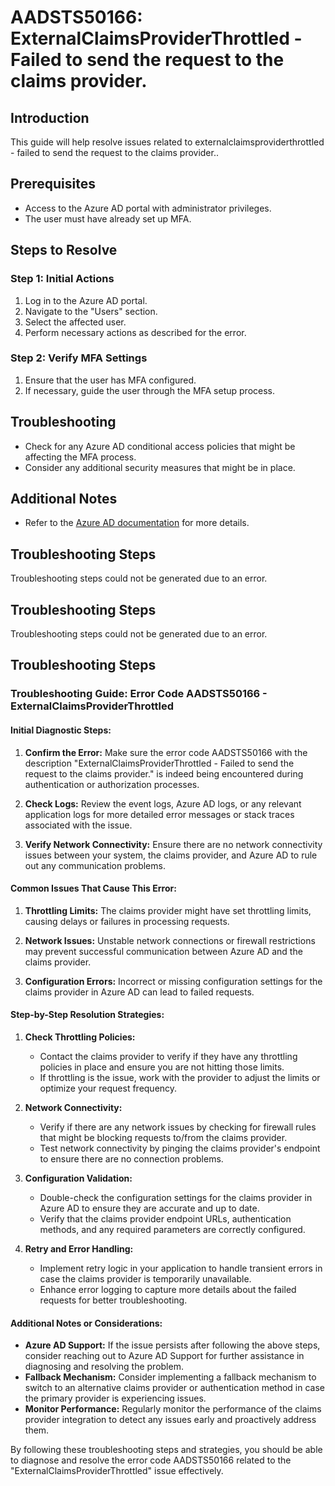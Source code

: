 # AADSTS50166: ExternalClaimsProviderThrottled - Failed to send the request to the claims provider.

## Introduction
This guide will help resolve issues related to externalclaimsproviderthrottled - failed to send the request to the claims provider..

## Prerequisites
- Access to the Azure AD portal with administrator privileges.
- The user must have already set up MFA.

## Steps to Resolve

### Step 1: Initial Actions
1. Log in to the Azure AD portal.
2. Navigate to the "Users" section.
3. Select the affected user.
4. Perform necessary actions as described for the error.

### Step 2: Verify MFA Settings
1. Ensure that the user has MFA configured.
2. If necessary, guide the user through the MFA setup process.

## Troubleshooting
- Check for any Azure AD conditional access policies that might be affecting the MFA process.
- Consider any additional security measures that might be in place.

## Additional Notes
- Refer to the [Azure AD documentation](https://learn.microsoft.com/en-us/azure/active-directory/) for more details.


## Troubleshooting Steps
Troubleshooting steps could not be generated due to an error.

## Troubleshooting Steps
Troubleshooting steps could not be generated due to an error.

## Troubleshooting Steps
### Troubleshooting Guide: Error Code AADSTS50166 - ExternalClaimsProviderThrottled

#### **Initial Diagnostic Steps:**
1. **Confirm the Error:** Make sure the error code AADSTS50166 with the description "ExternalClaimsProviderThrottled - Failed to send the request to the claims provider." is indeed being encountered during authentication or authorization processes.
  
2. **Check Logs:** Review the event logs, Azure AD logs, or any relevant application logs for more detailed error messages or stack traces associated with the issue.

3. **Verify Network Connectivity:** Ensure there are no network connectivity issues between your system, the claims provider, and Azure AD to rule out any communication problems.

#### **Common Issues That Cause This Error:**
1. **Throttling Limits:** The claims provider might have set throttling limits, causing delays or failures in processing requests.

2. **Network Issues:** Unstable network connections or firewall restrictions may prevent successful communication between Azure AD and the claims provider.

3. **Configuration Errors:** Incorrect or missing configuration settings for the claims provider in Azure AD can lead to failed requests.

#### **Step-by-Step Resolution Strategies:**
1. **Check Throttling Policies:**
   - Contact the claims provider to verify if they have any throttling policies in place and ensure you are not hitting those limits.
   - If throttling is the issue, work with the provider to adjust the limits or optimize your request frequency.

2. **Network Connectivity:**
   - Verify if there are any network issues by checking for firewall rules that might be blocking requests to/from the claims provider.
   - Test network connectivity by pinging the claims provider's endpoint to ensure there are no connection problems.

3. **Configuration Validation:**
   - Double-check the configuration settings for the claims provider in Azure AD to ensure they are accurate and up to date.
   - Verify that the claims provider endpoint URLs, authentication methods, and any required parameters are correctly configured.

4. **Retry and Error Handling:**
   - Implement retry logic in your application to handle transient errors in case the claims provider is temporarily unavailable.
   - Enhance error logging to capture more details about the failed requests for better troubleshooting.

#### **Additional Notes or Considerations:**
- **Azure AD Support:** If the issue persists after following the above steps, consider reaching out to Azure AD Support for further assistance in diagnosing and resolving the problem.
- **Fallback Mechanism:** Consider implementing a fallback mechanism to switch to an alternative claims provider or authentication method in case the primary provider is experiencing issues.
- **Monitor Performance:** Regularly monitor the performance of the claims provider integration to detect any issues early and proactively address them.

By following these troubleshooting steps and strategies, you should be able to diagnose and resolve the error code AADSTS50166 related to the "ExternalClaimsProviderThrottled" issue effectively.